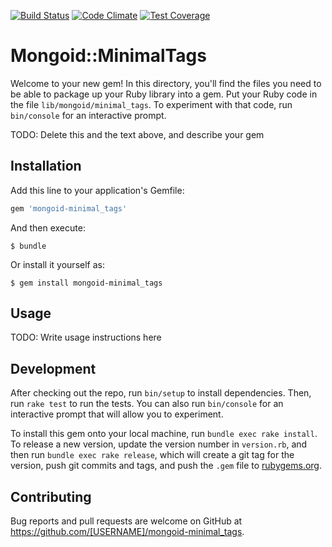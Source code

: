 [![Build Status](https://travis-ci.org/harrisbaird/mongoid-minimal_tags.svg?branch=master)](https://travis-ci.org/harrisbaird/mongoid-minimal_tags)
[![Code Climate](https://codeclimate.com/github/harrisbaird/mongoid-minimal_tags/badges/gpa.svg)](https://codeclimate.com/github/harrisbaird/mongoid-minimal_tags)
[![Test Coverage](https://codeclimate.com/github/harrisbaird/mongoid-minimal_tags/badges/coverage.svg)](https://codeclimate.com/github/harrisbaird/mongoid-minimal_tags/coverage)

# Mongoid::MinimalTags

Welcome to your new gem! In this directory, you'll find the files you need to be able to package up your Ruby library into a gem. Put your Ruby code in the file `lib/mongoid/minimal_tags`. To experiment with that code, run `bin/console` for an interactive prompt.

TODO: Delete this and the text above, and describe your gem

## Installation

Add this line to your application's Gemfile:

```ruby
gem 'mongoid-minimal_tags'
```

And then execute:

    $ bundle

Or install it yourself as:

    $ gem install mongoid-minimal_tags

## Usage

TODO: Write usage instructions here

## Development

After checking out the repo, run `bin/setup` to install dependencies. Then, run `rake test` to run the tests. You can also run `bin/console` for an interactive prompt that will allow you to experiment.

To install this gem onto your local machine, run `bundle exec rake install`. To release a new version, update the version number in `version.rb`, and then run `bundle exec rake release`, which will create a git tag for the version, push git commits and tags, and push the `.gem` file to [rubygems.org](https://rubygems.org).

## Contributing

Bug reports and pull requests are welcome on GitHub at https://github.com/[USERNAME]/mongoid-minimal_tags.
